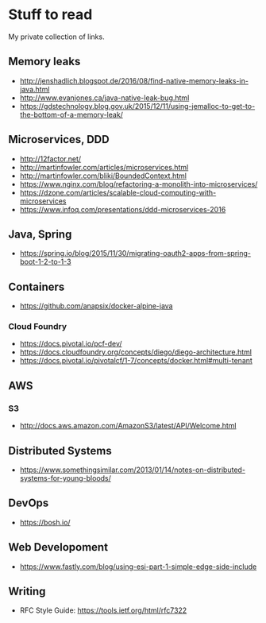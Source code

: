 # Stuff to read

My private collection of links.

## Memory leaks

* http://jenshadlich.blogspot.de/2016/08/find-native-memory-leaks-in-java.html
* http://www.evanjones.ca/java-native-leak-bug.html
* https://gdstechnology.blog.gov.uk/2015/12/11/using-jemalloc-to-get-to-the-bottom-of-a-memory-leak/

## Microservices, DDD

* http://12factor.net/
* http://martinfowler.com/articles/microservices.html
* http://martinfowler.com/bliki/BoundedContext.html
* https://www.nginx.com/blog/refactoring-a-monolith-into-microservices/
* https://dzone.com/articles/scalable-cloud-computing-with-microservices
* https://www.infoq.com/presentations/ddd-microservices-2016

## Java, Spring

* https://spring.io/blog/2015/11/30/migrating-oauth2-apps-from-spring-boot-1-2-to-1-3

## Containers

* https://github.com/anapsix/docker-alpine-java

### Cloud Foundry

* https://docs.pivotal.io/pcf-dev/
* https://docs.cloudfoundry.org/concepts/diego/diego-architecture.html
* https://docs.pivotal.io/pivotalcf/1-7/concepts/docker.html#multi-tenant

## AWS
### S3

* http://docs.aws.amazon.com/AmazonS3/latest/API/Welcome.html

## Distributed Systems

* https://www.somethingsimilar.com/2013/01/14/notes-on-distributed-systems-for-young-bloods/

## DevOps

* https://bosh.io/

## Web Developoment

* https://www.fastly.com/blog/using-esi-part-1-simple-edge-side-include

## Writing

* RFC Style Guide: https://tools.ietf.org/html/rfc7322

